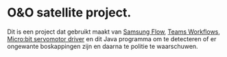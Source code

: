 # O&O satellite project.
Dit is een project dat gebruikt maakt van [Samsung Flow](https://www.samsung.com/us/support/owners/app/samsung-flow), [Teams Workflows](), [Micro:bit servomotor driver](https://github.com/PinguinLars/anti-boskap-microdriver) en dit Java programma om te detecteren of er ongewante boskappingen zijn en daarna te politie te waarschuwen.
